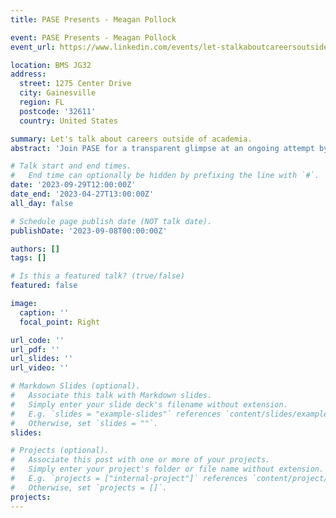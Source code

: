 ```yaml
---
title: PASE Presents - Meagan Pollock

event: PASE Presents - Meagan Pollock
event_url: https://www.linkedin.com/events/let-stalkaboutcareersoutsideofa7106996311207383040/

location: BMS JG32
address:
  street: 1275 Center Drive
  city: Gainesville
  region: FL
  postcode: '32611'
  country: United States

summary: Let's talk about careers outside of academia.
abstract: 'Join PASE for a transparent glimpse at an ongoing attempt by one woman at engineering a joyful life doing meaningful work through a consulting career.'

# Talk start and end times.
#   End time can optionally be hidden by prefixing the line with `#`.
date: '2023-09-29T12:00:00Z'
date_end: '2023-04-27T13:00:00Z'
all_day: false

# Schedule page publish date (NOT talk date).
publishDate: '2023-09-08T00:00:00Z'

authors: []
tags: []

# Is this a featured talk? (true/false)
featured: false

image:
  caption: ''
  focal_point: Right

url_code: ''
url_pdf: ''
url_slides: ''
url_video: ''

# Markdown Slides (optional).
#   Associate this talk with Markdown slides.
#   Simply enter your slide deck's filename without extension.
#   E.g. `slides = "example-slides"` references `content/slides/example-slides.md`.
#   Otherwise, set `slides = ""`.
slides:

# Projects (optional).
#   Associate this post with one or more of your projects.
#   Simply enter your project's folder or file name without extension.
#   E.g. `projects = ["internal-project"]` references `content/project/deep-learning/index.md`.
#   Otherwise, set `projects = []`.
projects:
---
```


